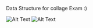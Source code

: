 Data Structure for collage Exam :)

![Alt Text](DSA/sp.png)
![Alt Text](https://img.icons8.com/dusk/64/java-coffee-cup-logo.png)
